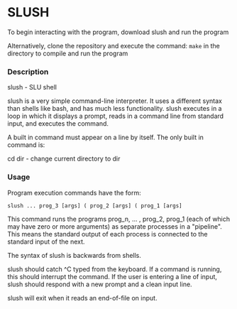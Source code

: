 # SLUSH

To begin interacting with the program, download slush and run the program

Alternatively, clone the repository and execute the command:
`make` in the directory to compile and run the program

### Description
slush - SLU shell

slush is a very simple command-line interpreter. It uses a different syntax than shells like bash, and has much less functionality. slush executes in a loop in which it displays a prompt, reads in a command line from standard input, and executes the command.

A built in command must appear on a line by itself. The only built in command is:

cd dir - change current directory to dir

### Usage
Program execution commands have the form:
```
slush ... prog_3 [args] ( prog_2 [args] ( prog_1 [args]
```
This command runs the programs prog_n, ... , prog_2, prog_1 (each of which may have zero or more arguments) as separate processes in a "pipeline". This means the standard output of each process is connected to the standard input of the next.

The syntax of slush is backwards from shells.

slush should catch ^C typed from the keyboard. If a command is running, this should interrupt the command. If the user is entering a line of input, slush should respond with a new prompt and a clean input line.

slush will exit when it reads an end-of-file on input.

